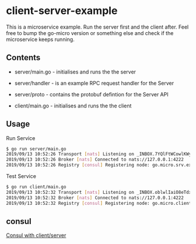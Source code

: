 # client-server-example

This is a microservice example. Run the server first and the client after. Feel free to bump the go-micro version or something else and check if the microservice keeps running.

## Contents

- server/main.go - initialises and runs the the server
- server/handler - is an example RPC request handler for the Server
- server/proto - contains the protobuf defintion for the Server API

- client/main.go - initialises and runs the the client

## Usage

Run Service

```bash
$ go run server/main.go
2019/09/13 10:52:26 Transport [nats] Listening on _INBOX.7YQlFtWCowlKWyThsLY43S
2019/09/13 10:52:26 Broker [nats] Connected to nats://127.0.0.1:4222
2019/09/13 10:52:26 Registry [consul] Registering node: go.micro.srv.example-469001d1-ff2a-4d40-92b2-9e3c6e7361c7
```

Test Service

```bash
$ go run client/main.go
2019/09/13 10:52:32 Transport [nats] Listening on _INBOX.oblwlIaiO8eTdxjz6GwlY1
2019/09/13 10:52:32 Broker [nats] Connected to nats://127.0.0.1:4222
2019/09/13 10:52:32 Registry [consul] Registering node: go.micro.client-85cce84b-389e-42eb-8258-ceaf02f27158
```

## consul

[Consul with client/server](https://prnt.sc/p5kxt1)
